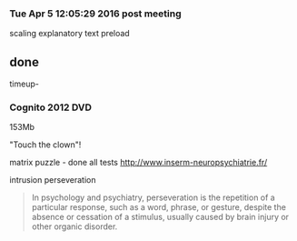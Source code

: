 
### Tue Apr  5 12:05:29 2016 post meeting

scaling
explanatory text
preload


## done

timeup-

### Cognito 2012 DVD

153Mb

"Touch the clown"!

matrix puzzle - done all tests
http://www.inserm-neuropsychiatrie.fr/

intrusion
perseveration
>In psychology and psychiatry, perseveration is the repetition of a particular response, such as a word, phrase, or gesture, despite the absence or cessation of a stimulus, usually caused by brain injury or other organic disorder.